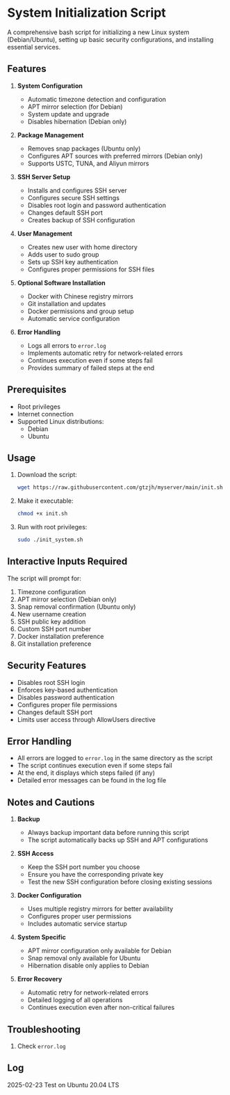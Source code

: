 # System Initialization Script

A comprehensive bash script for initializing a new Linux system (Debian/Ubuntu), setting up basic security configurations, and installing essential services.

## Features

1. **System Configuration**
   - Automatic timezone detection and configuration
   - APT mirror selection (for Debian)
   - System update and upgrade
   - Disables hibernation (Debian only)

2. **Package Management**
   - Removes snap packages (Ubuntu only)
   - Configures APT sources with preferred mirrors (Debian only)
   - Supports USTC, TUNA, and Aliyun mirrors

3. **SSH Server Setup**
   - Installs and configures SSH server
   - Configures secure SSH settings
   - Disables root login and password authentication
   - Changes default SSH port
   - Creates backup of SSH configuration

4. **User Management**
   - Creates new user with home directory
   - Adds user to sudo group
   - Sets up SSH key authentication
   - Configures proper permissions for SSH files

5. **Optional Software Installation**
   - Docker with Chinese registry mirrors
   - Git installation and updates
   - Docker permissions and group setup
   - Automatic service configuration

6. **Error Handling**
   - Logs all errors to `error.log`
   - Implements automatic retry for network-related errors
   - Continues execution even if some steps fail
   - Provides summary of failed steps at the end

## Prerequisites

- Root privileges
- Internet connection
- Supported Linux distributions:
  - Debian
  - Ubuntu

## Usage

1. Download the script:
   ```bash
   wget https://raw.githubusercontent.com/gtzjh/myserver/main/init.sh
   ```

2. Make it executable:
   ```bash
   chmod +x init.sh
   ```

3. Run with root privileges:
   ```bash
   sudo ./init_system.sh
   ```

## Interactive Inputs Required

The script will prompt for:
1. Timezone configuration
2. APT mirror selection (Debian only)
3. Snap removal confirmation (Ubuntu only)
4. New username creation
5. SSH public key addition
6. Custom SSH port number
7. Docker installation preference
8. Git installation preference

## Security Features

- Disables root SSH login
- Enforces key-based authentication
- Disables password authentication
- Configures proper file permissions
- Changes default SSH port
- Limits user access through AllowUsers directive

## Error Handling

- All errors are logged to `error.log` in the same directory as the script
- The script continues execution even if some steps fail
- At the end, it displays which steps failed (if any)
- Detailed error messages can be found in the log file

## Notes and Cautions

1. **Backup**
   - Always backup important data before running this script
   - The script automatically backs up SSH and APT configurations

2. **SSH Access**
   - Keep the SSH port number you choose
   - Ensure you have the corresponding private key
   - Test the new SSH configuration before closing existing sessions

3. **Docker Configuration**
   - Uses multiple registry mirrors for better availability
   - Configures proper user permissions
   - Includes automatic service startup

4. **System Specific**
   - APT mirror configuration only available for Debian
   - Snap removal only available for Ubuntu
   - Hibernation disable only applies to Debian

5. **Error Recovery**
   - Automatic retry for network-related errors
   - Detailed logging of all operations
   - Continues execution even after non-critical failures

## Troubleshooting

1. Check `error.log`

## Log

2025-02-23 Test on Ubuntu 20.04 LTS